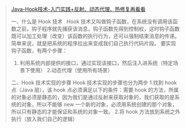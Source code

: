 > [Java-Hook技术-入门实践+反射、动态代理、热修复再看看](https://zhuanlan.zhihu.com/p/86534217)
>
> 一、什么是 Hook 技术
>   Hook 技术又叫做钩子函数，在系统没有调用该函数之前，钩子程序就先捕获该消息，钩子函数先得到控制权，这时钩子函数既可以加工处理（改变）该函数的执行行为，还可以强制结束消息的传递。简单来说，就是把系统的程序拉出来变成我们自己执行代码片段。
>   要实现钩子函数，有两个步骤：
>   1. 利用系统内部提供的接口，通过实现该接口，然后注入进系统（特定场景下使用）
>     2.动态代理（使用所有场景）
>
> 二、Hook 技术实现的步骤
>   Hook 技术实现的步骤也分为两步
>   1.找到 hook 点（Java 层），该 hook 点必须满足以下的条件：需要 hook 的方法，所属的对象必须是静态的，因为我们是通过反射来获取对象的，我们获取的是系统的对象，所以不能够 new 一个新的对象，必须用系统创建的那个对象，所以只有静态的才能保证和系统的对象一致。
>   2.将 hook 方法放到系统之外执行（放入我们自己的逻辑）

